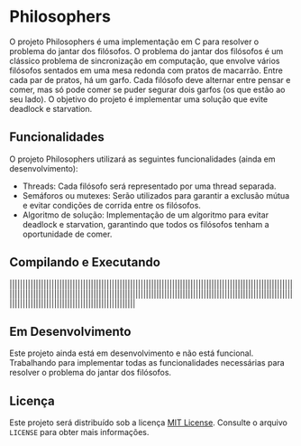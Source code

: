 # Philosophers

O projeto Philosophers é uma implementação em C para resolver o problema do jantar dos filósofos. O problema do jantar dos filósofos é um clássico problema de sincronização em computação, que envolve vários filósofos sentados em uma mesa redonda com pratos de macarrão. Entre cada par de pratos, há um garfo. Cada filósofo deve alternar entre pensar e comer, mas só pode comer se puder segurar dois garfos (os que estão ao seu lado). O objetivo do projeto é implementar uma solução que evite deadlock e starvation.

## Funcionalidades

O projeto Philosophers utilizará as seguintes funcionalidades (ainda em desenvolvimento):

- Threads: Cada filósofo será representado por uma thread separada.
- Semáforos ou mutexes: Serão utilizados para garantir a exclusão mútua e evitar condições de corrida entre os filósofos.
- Algoritmo de solução: Implementação de um algoritmo para evitar deadlock e starvation, garantindo que todos os filósofos tenham a oportunidade de comer.

## Compilando e Executando

||||||||||||||||||||||||||||||||||||||||||||||||||||||||||||||||||||||||||||||||||||||||||||||||||||||||||||||||||||||||||||||||||||||||||||||||||||||||||||||||||||||||||||||||||||||||||||||||||||||||||||||||||||||||||||||||||||||||||||||||||||||||||||||||||||||||


## Em Desenvolvimento

Este projeto ainda está em desenvolvimento e não está funcional. Trabalhando para implementar todas as funcionalidades necessárias para resolver o problema do jantar dos filósofos. 

## Licença

Este projeto será distribuído sob a licença [MIT License](https://opensource.org/licenses/MIT). Consulte o arquivo `LICENSE` para obter mais informações.
